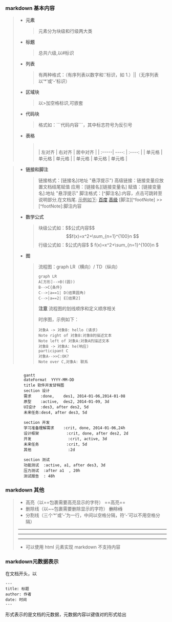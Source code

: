 ### markdown 基本内容

> - **元素**
>   > 元素分为块级和行级两大类
> - **标题**
>   > 总共六级,以#标识
> - **列表**
>   > 有两种格式：（有序列表以数字和‘.’标识，如 1.）||（无序列表以‘\*’或‘-’标识）
> - **区域块**
>   > 以\>加空格标识,可嵌套
> - **代码块**
>   > 格式如：\```代码内容```，其中标志符号为反引号
> - **表格**
>   > \
>   > | 左对齐 | 右对齐 | 居中对齐 |
>   > | :-----| ----: | :----: |
>   > | 单元格 | 单元格 | 单元格 |
>   > | 单元格 | 单元格 | 单元格 |

> - **链接和脚注**
>   > 链接格式：\[链接名](地址 "悬浮提示")
>   > 高级链接：链接变量应放置文档结尾赋值
>   > 应用：[链接名][链接变量名]
>   > 赋值：[链接变量名]:地址 "悬浮提示"
>   > 脚注格式：\[^脚注名]:内容，点击可跳转至说明部分,在文档尾.
>   > <u>示例如下</u>:
>   > [百度](baidu.com "悬浮提示") [高级][highLink] [脚注][^footNote] >>[^footNote]:脚注内容
> - **数学公式**
>   > 块级公式如：\$\$公式内容\$\$
>   > $$f(x)=x^2+\sum_{n=1}^{100}n $$
>   > 行级公式如：\$公式内容\$ $ f(x)=x^2+\sum\_{n=1}^{100}n $
> - **图**
>   > 流程图：graph LR（横向）/ TD（纵向）
>   >
>   > ```mermaid
>   > graph LR
>   > A[方形]-->B((圆))
>   > B-->C{条件}
>   > C-->|a==1| D(结果圆角)
>   > C-->|a==2| E[结果2]
>   > ```
>   > **注意** 流程图的划线顺序和定义顺序相关
>   >
>   > 时序图，示例如下：
>   >
>   > ```sequence
>   > 对象A -> 对象B: hello (请求)
>   > Note right of 对象B:对象B的描述文本
>   > Note left of 对象A:对象A的描述文本
>   > 对象B -> 对象A: he(响应)
>   > participant C
>   > 对象A-->>C:OK?
>   > Note over C,对象A: 联系
>   > ```

```mermaid

        gantt
        dateFormat  YYYY-MM-DD
        title 软件开发甘特图
        section 设计
        需求    :done,    des1, 2014-01-06,2014-01-08
        原型    :active,  des2, 2014-01-09, 3d
        UI设计  :des3, after des2, 5d
        未来任务:des4, after des3, 5d

        section 开发
        学习准备理解需求    :crit, done, 2014-01-06,24h
        设计框架            :crit, done, after des2, 2d
        开发                :crit, active, 3d
        未来任务            :crit, 5d
        其他                :2d

        section 测试
        功能测试  :active, a1, after des3, 3d
        压力测试  :after a1  , 20h
        测试报告  : 48h
```

### markdown 其他

> - 高亮（以==包裹需要高亮显示的字符）
>   ==高亮==
> - 删除线（以~~包裹需要删除显示的字符）
>   ~~删除线~~
> - 分割线（三个‘\*’或‘-’为一行，中间以空格分隔，符‘-’可以不用空格分隔）
>
> ---
>
> ---
>
> ---
>
> - 可以使用 html 元素实现 markdown 不支持内容

### markdown元数据表示
在文档开头，以
```
---
title: 标题
author: 作者
date: 时间
---
```
形式表示的是文档的元数据，元数据内容以键值对的形式给出

[highLink]: #标题1 "高级链接悬浮提示"
